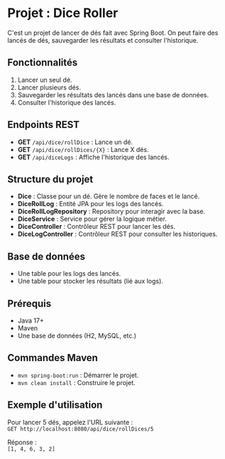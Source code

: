 
# Projet : Dice Roller

C'est un projet de lancer de dés fait avec Spring Boot. On peut faire des lancés de dés, sauvegarder les résultats et consulter l'historique.

## Fonctionnalités

1. Lancer un seul dé.
2. Lancer plusieurs dés.
3. Sauvegarder les résultats des lancés dans une base de données.
4. Consulter l'historique des lancés.

## Endpoints REST

- **GET** `/api/dice/rollDice` : Lance un dé.
- **GET** `/api/dice/rollDices/{X}` : Lance X dés.
- **GET** `/api/diceLogs` : Affiche l'historique des lancés.

## Structure du projet

- **Dice** : Classe pour un dé. Gère le nombre de faces et le lancé.
- **DiceRollLog** : Entité JPA pour les logs des lancés.
- **DiceRollLogRepository** : Repository pour interagir avec la base.
- **DiceService** : Service pour gérer la logique métier.
- **DiceController** : Contrôleur REST pour lancer les dés.
- **DiceLogController** : Contrôleur REST pour consulter les historiques.

## Base de données

- Une table pour les logs des lancés.
- Une table pour stocker les résultats (lié aux logs).

## Prérequis

- Java 17+
- Maven
- Une base de données (H2, MySQL, etc.)

## Commandes Maven

- `mvn spring-boot:run` : Démarrer le projet.
- `mvn clean install` : Construire le projet.

## Exemple d'utilisation

Pour lancer 5 dés, appelez l'URL suivante :  
`GET http://localhost:8080/api/dice/rollDices/5`

Réponse :  
`[1, 4, 6, 3, 2]`
